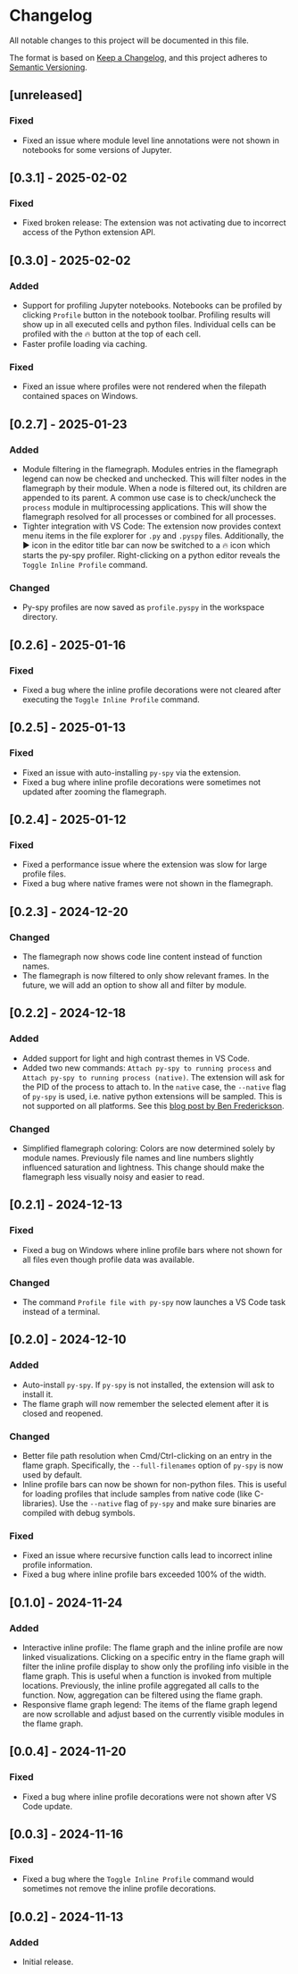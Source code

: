 # Changelog

All notable changes to this project will be documented in this file.

The format is based on [Keep a Changelog](https://keepachangelog.com/en/1.1.0/),
and this project adheres to [Semantic Versioning](https://semver.org/spec/v2.0.0.html).

## [unreleased]
### Fixed
- Fixed an issue where module level line annotations were not shown in notebooks for some versions of Jupyter.

## [0.3.1] - 2025-02-02
### Fixed
- Fixed broken release: The extension was not activating due to incorrect access of the Python extension API.

## [0.3.0] - 2025-02-02
### Added
- Support for profiling Jupyter notebooks. Notebooks can be profiled by clicking `Profile` button in the notebook toolbar. Profiling results will show up in all executed cells and python files. Individual cells can be profiled with the 🔥 button at the top of each cell.
- Faster profile loading via caching.

### Fixed
- Fixed an issue where profiles were not rendered when the filepath contained spaces on Windows.

## [0.2.7] - 2025-01-23
### Added
- Module filtering in the flamegraph. Modules entries in the flamegraph legend can now be checked and unchecked.
This will filter nodes in the flamegraph by their module. When a node is filtered out, its children are appended to its parent. A common use case is to check/uncheck the `process` module in multiprocessing applications. This will show the flamegraph resolved for all processes or combined for all processes.
- Tighter integration with VS Code: The extension now provides context menu items in the file explorer for `.py` and `.pyspy` files. Additionally, the ▶️ icon in the editor title bar can now be switched to a 🔥 icon which starts the py-spy profiler. Right-clicking on a python editor reveals the `Toggle Inline Profile` command.

### Changed
- Py-spy profiles are now saved as `profile.pyspy` in the workspace directory.

## [0.2.6] - 2025-01-16
### Fixed
- Fixed a bug where the inline profile decorations were not cleared after executing the `Toggle Inline Profile` command.

## [0.2.5] - 2025-01-13
### Fixed
- Fixed an issue with auto-installing `py-spy` via the extension.
- Fixed a bug where inline profile decorations were sometimes not updated after zooming the flamegraph.

## [0.2.4] - 2025-01-12
### Fixed
- Fixed a performance issue where the extension was slow for large profile files.
- Fixed a bug where native frames were not shown in the flamegraph.

## [0.2.3] - 2024-12-20
### Changed
- The flamegraph now shows code line content instead of function names.
- The flamegraph is now filtered to only show relevant frames. In the future, we will add an option to show all and filter by module.

## [0.2.2] - 2024-12-18
### Added
- Added support for light and high contrast themes in VS Code.
- Added two new commands: `Attach py-spy to running process` and `Attach py-spy to running process (native)`. The extension will ask for the PID of the process to attach to. In the `native` case, the `--native` flag of `py-spy` is used, i.e. native python extensions will be sampled. This is not supported on all platforms. See this [blog post by Ben Frederickson](https://www.benfrederickson.com/profiling-native-python-extensions-with-py-spy/).

### Changed
- Simplified flamegraph coloring: Colors are now determined solely by module names. Previously file names and line numbers slightly influenced saturation and lightness. This  change should make the flamegraph less visually noisy and easier to read.

## [0.2.1] - 2024-12-13
### Fixed
- Fixed a bug on Windows where inline profile bars where not shown for all files even though profile data was available.

### Changed
- The command `Profile file with py-spy` now launches a VS Code task instead of a terminal.

## [0.2.0] - 2024-12-10
### Added
- Auto-install `py-spy`. If `py-spy` is not installed, the extension will ask to install it.
- The flame graph will now remember the selected element after it is closed and reopened.

### Changed
- Better file path resolution when Cmd/Ctrl-clicking on an entry in the flame graph. Specifically, the `--full-filenames` option of `py-spy` is now used by default.
- Inline profile bars can now be shown for non-python files. This is useful for loading profiles that include samples from native code (like C-libraries). Use the `--native` flag of `py-spy` and make sure binaries are compiled with debug symbols.

### Fixed
- Fixed an issue where recursive function calls lead to incorrect inline profile information.
- Fixed a bug where inline profile bars exceeded 100% of the width.

## [0.1.0] - 2024-11-24
### Added
- Interactive inline profile: The flame graph and the inline profile are now linked visualizations. Clicking on a specific entry in the flame graph will filter the inline profile display to show only the profiling info visible in the flame graph. This is useful when a function is invoked from multiple locations. Previously, the inline profile aggregated all calls to the function. Now, aggregation can be filtered using the flame graph.
- Responsive flame graph legend: The items of the flame graph legend are now scrollable and adjust based on the currently visible modules in the flame graph.

## [0.0.4] - 2024-11-20
### Fixed
- Fixed a bug where inline profile decorations were not shown after VS Code update.

## [0.0.3] - 2024-11-16
### Fixed
- Fixed a bug where the `Toggle Inline Profile` command would sometimes not remove the inline profile decorations.

## [0.0.2] - 2024-11-13
### Added
- Initial release.